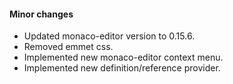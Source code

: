 #### Minor changes
* Updated monaco-editor version to 0.15.6.
* Removed emmet css.
* Implemented new monaco-editor context menu.
* Implemented new definition/reference provider.